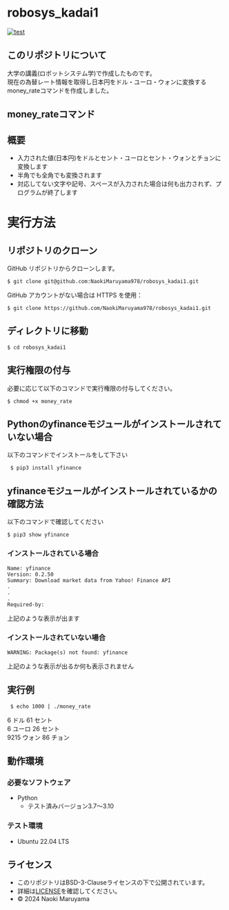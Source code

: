 # robosys_kadai1
[![test](https://github.com/NaokiMaruyama978/robosys_kadai1/actions/workflows/test.yml/badge.svg)](https://github.com/NaokiMaruyama978/robosys_kadai1/actions)

## このリポジトリについて
大学の講義(ロボットシステム学)で作成したものです。  
現在の為替レート情報を取得し日本円をドル・ユーロ・ウォンに変換する   
money_rateコマンドを作成しました。

## money_rateコマンド 
## 概要
 - 入力された値(日本円)をドルとセント・ユーロとセント・ウォンとチョンに変換します
 - 半角でも全角でも変換されます
 - 対応してない文字や記号、スペースが入力された場合は何も出力されず、プログラムが終了します

# 実行方法
## リポジトリのクローン
GitHub リポジトリからクローンします。

```
$ git clone git@github.com:NaokiMaruyama978/robosys_kadai1.git
```

GitHub アカウントがない場合は HTTPS を使用：
```
$ git clone https://github.com/NaokiMaruyama978/robosys_kadai1.git
```
## ディレクトリに移動
```
$ cd robosys_kadai1
```
## 実行権限の付与
必要に応じて以下のコマンドで実行権限の付与してください。
```
$ chmod +x money_rate
```
## Pythonのyfinanceモジュールがインストールされていない場合
以下のコマンドでインストールをして下さい
```
 $ pip3 install yfinance
```
## yfinanceモジュールがインストールされているかの確認方法
以下のコマンドで確認してください
```
$ pip3 show yfinance
```
### インストールされている場合
```
Name: yfinance
Version: 0.2.50
Summary: Download market data from Yahoo! Finance API
.
.
.
Required-by:
```
上記のような表示が出ます
### インストールされていない場合
```
WARNING: Package(s) not found: yfinance
```
上記のような表示が出るか何も表示されません


## 実行例
```
 $ echo 1000 | ./money_rate
```
6 ドル 61 セント  
6 ユーロ 26 セント  
9215 ウォン 86 チョン

## 動作環境  
### 必要なソフトウェア
- Python
  - テスト済みバージョン3.7～3.10
### テスト環境
- Ubuntu 22.04 LTS

## ライセンス
- このリポジトリはBSD-3-Clauseライセンスの下で公開されています。
- 詳細は[LICENSE](https://github.com/NaokiMaruyama978/robosys_kadai1/blob/master/LICENSE)を確認してください。
- © 2024 Naoki Maruyama
